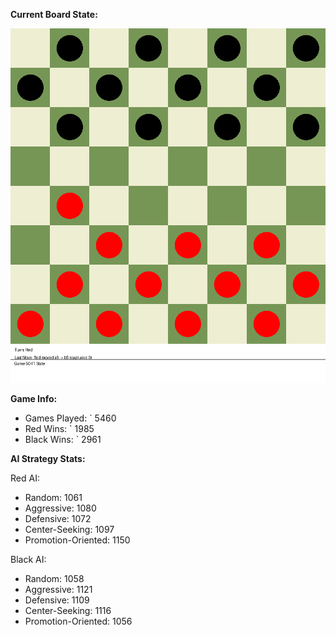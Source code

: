 
**Current Board State:**  
<!-- START_GIF -->
![Checkers Game](./checkers_game.gif)
<!-- END_GIF -->

**Game Info:**  
- Games Played: `<!-- GAMES_PLAYED --> 5460
- Red Wins: `<!-- RED_WINS --> 1985
- Black Wins: `<!-- BLACK_WINS --> 2961

<!-- AI_STATS -->
**AI Strategy Stats:**

Red AI:
- Random: 1061
- Aggressive: 1080
- Defensive: 1072
- Center-Seeking: 1097
- Promotion-Oriented: 1150

Black AI:
- Random: 1058
- Aggressive: 1121
- Defensive: 1109
- Center-Seeking: 1116
- Promotion-Oriented: 1056
